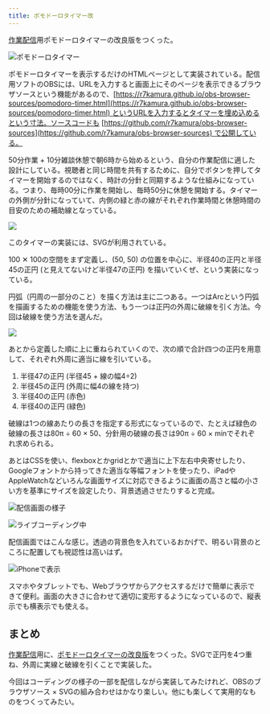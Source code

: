 ```yaml
---
title: ポモドーロタイマー改
---
```

[作業配信](https://www.youtube.com/c/r7kamura)用ポモドーロタイマーの改良版をつくった。

![](https://lh4.googleusercontent.com/DwMwcU16B_ImS_d9x0eXH3LCblhLO4y11tKqYv15B0SfobflmqIVqOH1GeH9WqJup7O7DM0WbiTkn4EM8AxUGh55rkdujKvPBfVEctYO_3tTkRd75hodeKQzn8C_X2lc6w3mQBfWaAsNxqz4klAktlnI5_KRt3A0SxtLUKGf453ITl8W3WEiWVA11Xdb5g "ポモドーロタイマー")

ポモドーロタイマーを表示するだけのHTMLページとして実装されている。配信用ソフトのOBSには、URLを入力すると画面上にそのページを表示できるブラウザソースという機能があるので、[https://r7kamura.github.io/obs-browser-sources/pomodoro-timer.html](https://r7kamura.github.io/obs-browser-sources/pomodoro-timer.html) というURLを入力するとタイマーを埋め込めるという寸法。ソースコードも [https://github.com/r7kamura/obs-browser-sources](https://github.com/r7kamura/obs-browser-sources) で公開している。

50分作業 + 10分雑談休憩で朝6時から始めるという、自分の作業配信に適した設計にしている。視聴者と同じ時間を共有するために、自分でボタンを押してタイマーを開始するのではなく、時計の分針と同期するような仕組みになっている。つまり、毎時00分に作業を開始し、毎時50分に休憩を開始する。タイマーの外側が分針になっていて、内側の緑と赤の線がそれぞれ作業時間と休憩時間の目安のための補助線となっている。

![](https://lh6.googleusercontent.com/rfd6wM3foPku1E2uG11eKirulAGweQrq5PFUvC882AoQ2u_do7i4jwcJQ2uJh1BDfsHC53mCNWBy9orJn0vPQpeyJSGZg012P350294TavjxozPbCOrd3lKcL3JKUgI8w8gm9Tk1oFeEh3lrB9BgXO6Mb6L-_qb02g2xEYKS4uZ1R3NhJiUuspQxlSl41w)

このタイマーの実装には、SVGが利用されている。

100 ✕ 100の空間をまず定義し、(50, 50) の位置を中心に、半径40の正円と半径45の正円 (と見えてないけど半径47の正円) を描いていくぜ、という実装になっている。

円弧（円周の一部分のこと）を描く方法は主に二つある。一つはArcという円弧を描画するための機能を使う方法、もう一つは正円の外周に破線を引く方法。今回は破線を使う方法を選んだ。

![](https://lh5.googleusercontent.com/QSI5cyWlXosd8LX2LY41wsFAOfk27QGSDiV15CrcDueaEcDoV3yyFH2CVE-H7XaUZ21P-1ZNredo-YIwXyPvGmMvBJKbtq8PPYZj_27ZTFW65aZDTfm2tZ0338mOKw7x2KaioLBSAeS-b3nlnbuIMynIE7Ugbd6fVLpxF-mR2Pd1-lX1zxk8hR6uRC_fDQ)

あとから定義した順に上に重ねられていくので、次の順で合計四つの正円を用意して、それぞれ外周に適当に線を引いている。

1.  半径47の正円 (半径45 + 線の幅4÷2)
2.  半径45の正円 (外周に幅4の線を持つ)
3.  半径40の正円 (赤色)
4.  半径40の正円 (緑色)

破線は1つの線あたりの長さを指定する形式になっているので、たとえば緑色の破線の長さは80π ÷ 60 × 50、分針用の破線の長さは90π ÷ 60 × minでそれぞれ求められる。

あとはCSSを使い、flexboxとかgridとかで適当に上下左右中央寄せしたり、Googleフォントから持ってきた適当な等幅フォントを使ったり、iPadやAppleWatchなどいろんな画面サイズに対応できるように画面の高さと幅の小さい方を基準にサイズを設定したり、背景透過させたりすると完成。

![](https://lh3.googleusercontent.com/K-dz-NGYMTPvF6MCYCPHELRIWr5ADsDAQ4mcyx4m4qkdPGkngo37HOYNehbmNw4DzddvuvCEmJ-xyg9gCEBrrRHaOzOhFnCnt38SkqadOvXUNyvecurE-mLfrxi-Vnd385Kv5Uc6NgqQkW3qhrtVnxcASg7KZ6JgFMlKoo31JWlsbEr7B-PR_eAjhr_yhg "配信画面の様子")

![](https://lh3.googleusercontent.com/w7whHgshkZjd8dqRFR66byVb06jv4yEawIyXK079OV1apGJll9E1MuuHs-_iIG0GZWE2t-zvk4vjpXXqJ3SiTkkrn7K9PB4pBm6ljoVck3Q8wa5KmwylWcu08VDf7ww7-8if2sdrKWgVb4Ozz9dliju0xtIy85OuBah4L0Mi_S7nvIHO3APRTSHDmNRuBg "ライブコーディング中")

配信画面ではこんな感じ。透過の背景色を入れているおかげで、明るい背景のところに配置しても視認性は高いはず。

![](https://lh3.googleusercontent.com/5lk7aX3cr55_oqWNkSAtNRB4OvteiNcQVnQveULXq5IBqI_88b6H55uUSS5gODYIuRK-_hA1oEnsLVBckqIq67ev_Ox4TlzzmOqvUN7LTksiDNf9VtYiy4RHaasUYLp9fQOVTknKEFSSbtzvDrqQa9P-BVkdTsT43qKe9jFg6tLeHz5f1-w1ai6jfg7wHg "iPhoneで表示")

スマホやタブレットでも、Webブラウザからアクセスするだけで簡単に表示できて便利。画面の大きさに合わせて適切に変形するようになっているので、縦表示でも横表示でも使える。

まとめ
---

[作業配信](https://www.youtube.com/c/r7kamura)用に、[ポモドーロタイマーの改良版](https://github.com/r7kamura/obs-browser-sources)をつくった。SVGで正円を4つ重ね、外周に実線と破線を引くことで実装した。

今回はコーディングの様子の一部を配信しながら実装してみたけれど、OBSのブラウザソース × SVGの組み合わせはかなり楽しい。他にも楽しくて実用的なものをつくってみたい。
